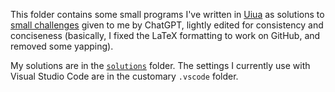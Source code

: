 This folder contains some small programs I've written in [Uiua][] as solutions to [small challenges](./challenges) given
to me by ChatGPT, lightly edited for consistency and conciseness (basically, I fixed the LaTeX formatting to work on
GitHub, and removed some yapping).

My solutions are in the [`solutions`](./solutions) folder. The settings I currently use with Visual Studio Code are in
the customary `.vscode` folder.

[uiua]: https://uiua.org
